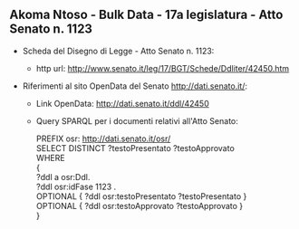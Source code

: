 ## Akoma Ntoso - Bulk Data - 17a legislatura - Atto Senato n. 1123 ##

* Scheda del Disegno di Legge - Atto Senato n. 1123:
	* http url: http://www.senato.it/leg/17/BGT/Schede/Ddliter/42450.htm

* Riferimenti al sito OpenData del Senato http://dati.senato.it/:
	* Link OpenData: http://dati.senato.it/ddl/42450
	* Query SPARQL per i documenti relativi all'Atto Senato:

        PREFIX osr: <http://dati.senato.it/osr/>  
		SELECT DISTINCT ?testoPresentato ?testoApprovato  
		WHERE  
		{  
		    ?ddl a osr:Ddl.  
		    ?ddl osr:idFase 1123 .  
		    OPTIONAL { ?ddl osr:testoPresentato ?testoPresentato }  
		    OPTIONAL { ?ddl osr:testoApprovato ?testoApprovato }  
		}
		